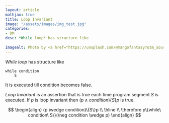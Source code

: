 ```yaml
---
layout: article
mathjax: true
title: Loop Invariant
image: "/assets/images/img_test.jpg"
categories:
- DM
desc: *While loop* has structure like
 
imagealt: Photo by <a href="https://unsplash.com/@mangofantasy?utm_source=unsplash&utm_medium=referral&utm_content=creditCopyText">Tim Johnson</a> on <a href="https://unsplash.com/s/photos/logic?utm_source=unsplash&utm_medium=referral&utm_content=creditCopyText">Unsplash</a>
---
```

*While loop* has structure like
```
while condition
	S
```
It is executed till condition becomes false.

*Loop Invariant* is an assertion that is true each time program segment $S$ is executed. 
If $p$ is loop invariant then $(p \wedge condition)\{S\}p$ is true.

$$
\begin{align}
	(p \wedge condition)\{S\}p \\
	\hline \\
	\therefore p\{while\ condition\ S\}(\neg condition \wedge p)
\end{align}
$$